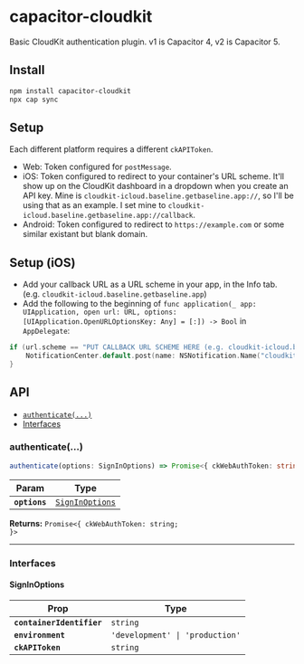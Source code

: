 # capacitor-cloudkit

Basic CloudKit authentication plugin. v1 is Capacitor 4, v2 is Capacitor 5.

## Install

```bash
npm install capacitor-cloudkit
npx cap sync
```

## Setup

Each different platform requires a different `ckAPIToken`.

- Web: Token configured for `postMessage`.
- iOS: Token configured to redirect to your container's URL scheme. It'll show up on the CloudKit dashboard in a dropdown when you create an API key. Mine is `cloudkit-icloud.baseline.getbaseline.app://`, so I'll be using that as an example. I set mine to `cloudkit-icloud.baseline.getbaseline.app://callback`.
- Android: Token configured to redirect to `https://example.com` or some similar existant but blank domain.

## Setup (iOS)

- Add your callback URL as a URL scheme in your app, in the Info tab. (e.g. `cloudkit-icloud.baseline.getbaseline.app`)
- Add the following to the beginning of `func application(_ app: UIApplication, open url: URL, options: [UIApplication.OpenURLOptionsKey: Any] = [:]) -> Bool` in `AppDelegate`:

```swift
if (url.scheme == "PUT CALLBACK URL SCHEME HERE (e.g. cloudkit-icloud.baseline.getbaseline.app)") {
    NotificationCenter.default.post(name: NSNotification.Name("cloudkitLogin"), object: url);
}
```

## API

<docgen-index>

- [`authenticate(...)`](#authenticate)
- [Interfaces](#interfaces)

</docgen-index>

<docgen-api>
<!--Update the source file JSDoc comments and rerun docgen to update the docs below-->

### authenticate(...)

```typescript
authenticate(options: SignInOptions) => Promise<{ ckWebAuthToken: string; }>
```

| Param         | Type                                                    |
| ------------- | ------------------------------------------------------- |
| **`options`** | <code><a href="#signinoptions">SignInOptions</a></code> |

**Returns:** <code>Promise&lt;{ ckWebAuthToken: string; }&gt;</code>

---

### Interfaces

#### SignInOptions

| Prop                      | Type                                       |
| ------------------------- | ------------------------------------------ |
| **`containerIdentifier`** | <code>string</code>                        |
| **`environment`**         | <code>'development' \| 'production'</code> |
| **`ckAPIToken`**          | <code>string</code>                        |

</docgen-api>
